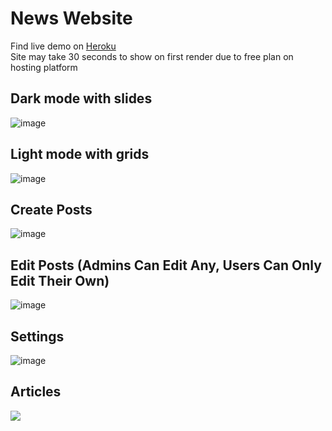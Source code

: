 # News Website
Find live demo on [Heroku](https://project490.herokuapp.com/)  
Site may take 30 seconds to show on first render due to free plan on hosting platform

## Dark mode with slides
![image](https://i.gyazo.com/1650ce5b9836ac0a3ecee958e2094740.jpg) 
## Light mode with grids
![image](https://i.gyazo.com/aaa9976e6cc71b687232d652c656a7ce.jpg)
## Create Posts
![image](https://i.gyazo.com/ac365b0f132537a48ef6cad952e61d60.png)
## Edit Posts (Admins Can Edit Any, Users Can Only Edit Their Own)
![image](https://i.gyazo.com/290bd3c049504ff7e8e0f3c922ec6dee.png)
## Settings
![image](https://i.gyazo.com/fcc66f761974457b4e4708372855586b.png)
## Articles
![](https://i.gyazo.com/5e7387caa9808eda7712843cc6d9b29c.png)

